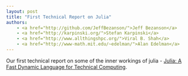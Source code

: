 ```yaml
---
layout: post
title: "First Technical Report on Julia"
authors:
    - <a href="http://github.com/JeffBezanson/">Jeff Bezanson</a>
    - <a href="http://karpinski.org/">Stefan Karpinski</a>
    - <a href="http://www.allthingshpc.org/">Viral B. Shah</a>
    - <a href="http://www-math.mit.edu/~edelman/">Alan Edelman</a>
---
```


Our first technical report on some of the inner workings of julia - [Julia: A Fast Dynamic Language for Technical Computing](/images/julia-dls2012-tr.pdf).
